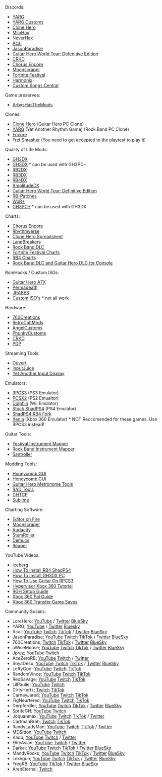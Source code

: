 Discords:
* [YARG](https://discord.com/invite/sqpu4R552r)
* [YARG Customs](https://discord.gg/ksAbkQDJ7H) 
* [Clone Hero](https://discord.com/invite/Hsn4Cgu) 
* [MiloHax](https://discord.gg/milohax) 
* [NeverHax](https://discord.gg/bacw7K6jhh) 
* [Acai](https://discord.gg/acai) 
* [JasonParadise](https://discord.com/invite/jasonparadise) 
* [Guitar Hero World Tour: Defenitive Edition](https://discord.gg/ghwtde) 
* [CRKD](https://discord.gg/ksAbkQDJ7H) 
* [Chorus Encore](https://discord.gg/QwvMTbpTgc) 
* [Moonscraper](https://discord.gg/bwEr72Ghba)
* [Fortnite Festival](https://discord.com/invite/fortnitefestival)
* [Harmonix](https://discord.com/invite/harmonix)
* [Custom Songs Central](https://discord.gg/yM49GwwvVj)

Game preserves:
* [ArbysHasTheMeats](https://drive.google.com/drive/folders/1Qwatkm31zYjssPR9ey9CwauWSk7uQVJq)

Clones:
* [Clone Hero](https://clonehero.net) (Guitar Hero PC Clone)
* [YARG](https://yarg.in) (Yet Another Rhythm Game) (Rock Band PC Clone)
* [Encore](https://github.com/Encore-Developers/Encore)
* [Fret Smasher](https://store.steampowered.com/app/1420420/Fret_Smasher/) (You need to get accepted to the playtest to play it)

Quality of Life Mods:
* [GH2DX](https://gh2dx.milohax.org)
* [GH3DX](https://github.com/nsneverhax/guitar-hero-3-deluxe#readme) * can be used with GH3PC+
* [RB2DX](https://rb2dx.milohax.org)
* [RB3DX](https://rb3dx.milohax.org)
* [RB4DX](https://github.com/hmxmilohax/Rock-Band-4-Deluxe#readme) 
* [AmplitudeDX](https://github.com/hmxmilohax/Amplitude-2016-Deluxe#readme) 
* [Guitar Hero World Tour: Definitive Edition](https://ghwt.de/)
* [RB-Patches](https://github.com/hmxmilohax/rb-patches)
* [WoR+](https://github.com/kernaltrap8/WoR-Plus)
* [GH3PC+](https://drive.google.com/drive/folders/1UNnDSeiN4zZDu5Xp0ZPfesJSnesd9ZOn) * can be used with GH3DX

Charts:
* [Chorus Encore](https://www.enchor.us/)
* [Rhythmverse ](https://rhythmverse.co/)
* [Clone Hero Spreadsheet](https://docs.google.com/spreadsheets/d/13B823ukxdVMocowo1s5XnT3tzciOfruhUVePENKc01o/edit?gid=1870223413#gid=1870223413)
* [LaneBreakers](https://www.youtube.com/watch?v=jJLg7XB93Fg)
* [Rock Band DLC](https://docs.google.com/spreadsheets/d/1-3lo2ASxM-3yVr_JH14F7-Lc1v2_FcS5Rv_yDCANEmk/edit?gid=0#gid=0)
* [Fortnite Festival Charts](https://github.com/FEStoRB/FNFestivaltoRB/)
* [RB4 Charts](https://drive.google.com/drive/folders/16zy6DazemvIsSi6i1D7xv4zI-lQdBmph)
* [Rock Band DLC and Guitar Hero DLC for Console](https://docs.google.com/spreadsheets/d/1-3lo2ASxM-3yVr_JH14F7-Lc1v2_FcS5Rv_yDCANEmk/edit?pli=1&gid=0#gid=0)

RomHacks / Custom ISOs:
* [Guitar Hero A7X](https://github.com/Ryixu/GuitarHeroA7X/releases)
* [Permadeath](https://github.com/FregRB/NS-GH-Permadeath/releases)
* [JRABES](https://drive.google.com/drive/folders/1MZ8dCnnS6nNw31tOaPJl2RwSfM5XzTAK)
* [Custom ISO's](https://docs.google.com/spreadsheets/d/1k75r286Z-JAJtnIrpLd4Isk-VCmwtU8LNCZJhxyJ714/edit?gid=2028105666#gid=2028105666) * not all work

Hardware:
* [760Creations](https://www.760creations.com/)
* [RetroCultMods](https://shop.retrocultmods.com/)
* [AngelCustoms](https://angelcustomsgh.com/)
* [PhunkyCustoms](https://www.phunkycustoms.com/)
* [CRKD](https://crkd.gg/)
* [PDP](https://pdp.com/products/playstation-riffmaster-wireless-guitar-controller)

Streaming Tools:
* [Ouvert](https://ouvert.dev/)
* [InputJuice](https://github.com/Ryixu/InputJuice/releases/tag/v1.0.0)
* [Yet Another Input Display](https://github.com/raphaelgoulart/ya_inputdisplay)
  
Emulators:
* [RPCS3](https://rpcs3.net/) (PS3 Emulator)
* [PCSX2](https://pcsx2.net/) (PS2 Emualtor)
* [Dolphin](https://dolphin-emu.org/) (Wii Emulator)
* [Stock ShadPS4](https://github.com/shadps4-emu/shadPS4) (PS4 Emulator)
* [ShadPS4 RB4 Fork](https://nightly.link/LlysiX/shadPS4/workflows/build/rb4-new)
* [Xenia](https://xenia.jp/) (Xbox 360 Emulator) * NOT Reccomended for these games. Use RPCS3 instead!
  
Guitar Tools:
* [Festival Instrument Mapper](https://github.com/InvoxiPlayGames/FestivalInstrumentMapper)
* [Rock Band Instrument Mapper](https://github.com/TheNathannator/RB4InstrumentMapper/releases)
* [Santroller](https://github.com/Santroller/Santroller)
  
Modding Tools:
* [Honeycomb GUI](https://github.com/AddyMills/Honeycomb-GUI)
* [Honeycomb CUI](https://github.com/AddyMills/Honeycomb-CUI)
* [Guitar Hero Metronome Tools](https://www.mediafire.com/file/cx9py93jovhfiq4/Hero_Metronome.rar/file)
* [RAD Tools](https://www.radgametools.com/)
* [GHTCP](https://github.com/szymmirr/Open-GHTCP-2021)
* [Sublime](https://www.sublimetext.com/)
  
Charting Software:
* [Editor on Fire](https://ignition4.customsforge.com/eof)
* [Moonscraper](https://github.com/FireFox2000000/Moonscraper-Chart-Editor)
* [Audacity](https://www.audacityteam.org/)
* [StemRoller](https://www.stemroller.com/)
* [Demucs](https://github.com/CarlGao4/Demucs-Gui)
* [Reaper](https://www.reaper.fm/)

YouTube Videos:
* [Iceberg](https://www.youtube.com/watch?v=Z5zV0PXkIyU)
* [How To Install RB4 ShadPS4](https://www.youtube.com/watch?v=IweevMizZeI&t=9s)
* [How To Install GH3DX PC](https://www.youtube.com/watch?v=JIK78_GxPlQ)
* [How To Use Guitar On RPCS3](https://www.youtube.com/watch?v=GfUOb1l86fQ)
* [Hypervisor Xbox 360 Tutorial](https://youtu.be/rL8kXxGe8vs)
* [RGH Setup Guide](https://youtu.be/CzZpAcCc42M)
* [Xbox 360 Pal Guide](https://www.youtube.com/watch?v=0vOnXxlL0NU)
* [Xbox 360 Transfer Game Saves](https://www.youtube.com/watch?v=iuwlny3bFXk)

Community Socials:
* LoreHero; [YouTube](https://www.youtube.com/@LoreHeroPodcast) / [Twitter](https://x.com/LoreHeroPodcast) [BlueSky](https://bsky.app/profile/loreheropodcast.bsky.social)
* YARG; [YouTube](https://www.youtube.com/@YARGGame) / [Twitter](https://x.com/YARGGame) [Bluesky](https://bsky.app/profile/yarg.in)
* Acai; [YouTube](https://www.youtube.com/@acai28) [Twitch](https://www.twitch.tv/acai) [TikTok](https://www.tiktok.com/@acai28) / [Twitter](https://x.com/Acai28) [BlueSky](https://bsky.app/profile/acai.bsky.social) 
* JasonParadise; [YouTube](https://www.youtube.com/@JasonParadise) [Twitch](https://www.twitch.tv/jasonparadise) [TikTok](https://www.tiktok.com/@jparalove) / [Twitter](https://x.com/jparaLove) [BlueSky](https://bsky.app/profile/jasonparadise.bsky.social)
* 760Creations; [Twitch](https://www.twitch.tv/760creations) [TikTok](https://www.tiktok.com/@760.creations) / [Twitter](https://www.twitch.tv/760creations) [BlueSky](https://x.com/xX760Xx)
* aWiseMoose; [YouTube](https://www.youtube.com/@aWiseMoose/featured) [Twitch](https://www.twitch.tv/awisemoose) [TikTok](https://www.tiktok.com/@a.wisemoose) / [Twitter](https://x.com/aWiseMoose) [BlueSky](https://bsky.app/profile/did:plc:5ijozdxbi7b2gsqih6mii2zv)
* Jprez; [YouTube](https://www.youtube.com/@JPrez44) [Twitch](https://www.twitch.tv/jprez)
* AceZeroRB; [YouTube](https://www.youtube.com/@TheAcezero12078) [Twitch](https://www.twitch.tv/acezerorb) / [Twitter](https://x.com/AcezeroRB)
* SoyaDesu; [YouTube](https://www.youtube.com/@soyadesu) [Twitch](https://www.twitch.tv/soyadesu) [TikTok](https://www.tiktok.com/@soyadesuuu) / [Twitter](https://x.com/soyadesuuu) [BlueSky](https://bsky.app/profile/soya.place)
* LeftyGod; [YouTube](https://www.youtube.com/@leftygod9999) [Twitch](https://www.twitch.tv/leftygod998) [TikTok](https://www.tiktok.com/@leftygod998)
* RandomVince; [YouTube](https://www.youtube.com/@RandomVince27) [Twitch](https://www.twitch.tv/randomvince27) [TikTok](https://www.tiktok.com/@randomvince27)
* RedSavage; [YouTube](https://www.youtube.com/channel/UCKOT20I-mH-ioSpP-uyoERg) [Twitch](https://www.twitch.tv/redsavage83) [TikTok](https://www.tiktok.com/@theredsavage)
* LilPaulie; [YouTube](https://www.youtube.com/@Lil_Paulie) [Twitch](https://www.twitch.tv/lil_paulie)
* DirtyHertz; [Twitch](https://www.twitch.tv/dirtyhertz_) [TikTok](https://www.tiktok.com/@dirtyhertz)
* CarneyJared; [YouTube](https://www.youtube.com/@CarnyJared) [Twitch](https://www.twitch.tv/carnyjared) [TikTok](https://www.tiktok.com/@realcarnyjared)
* FigNeurtered; [YouTube](https://www.youtube.com/@FigNeutered) [Twitch](https://www.twitch.tv/figneutered) [TikTok](https://www.tiktok.com/@figneutered)
* Derpferdler; [YouTube](https://www.youtube.com/@Derpferdler) [Twitch](https://www.twitch.tv/derpferdler) [TikTok](https://www.tiktok.com/@derpferdlerr) / [Twitter](https://x.com/derpferdler) [BlueSky](https://bsky.app/profile/derpferdler.bsky.social)
* SpriteGH; [YouTube](https://www.youtube.com/@Sprite_GH) [Twitch](https://www.twitch.tv/sprite_gh)
* Joquanmax; [YouTube](https://www.youtube.com/@joquanmax) [Twitch](https://www.twitch.tv/joquanmax) [TikTok](https://www.tiktok.com/@joquanmax) / [Twitter](https://x.com/joquanmax)
* CartmanBrah; [Twitch](https://www.twitch.tv/cartmanbrahtv) [TikTok](https://www.tiktok.com/@cartmanbrah_tv)
* RandyLadyMan; [YouTube](https://www.youtube.com/@randyladyman) [Twitch](https://www.twitch.tv/randyladyman) [TikTok](https://www.tiktok.com/@randymanman) / [Twitter](https://x.com/randyladyman)
* MDSitton; [YouTube](https://www.youtube.com/@MattSitton) [Twitch](https://www.twitch.tv/mdsitton)
* Kadu; [YouTube](https://www.youtube.com/@kaduwaengertner) [Twitch](https://www.twitch.tv/kaduwaengertner) / [Twitter](https://x.com/kaduwaengertner)
* EliteAsian; [YouTube](https://www.youtube.com/@eliteasian1234) [Twitch](https://www.twitch.tv/eliteasian123) / [Twitter](https://x.com/EliteAsian123)
* Darkai; [YouTube](https://www.youtube.com/@DarkaiVT) [Twitch](https://www.twitch.tv/darkaivt) [TikTok](https://www.tiktok.com/@darkaivt) / [Twitter](https://x.com/DarkaiVT) [BlueSky](https://bsky.app/profile/darkaivt.bsky.social)
* MandyRocks; [YouTube](https://www.youtube.com/@MandyRocks) [Twitch](https://www.twitch.tv/mandyr0cks) [TikTok](https://www.tiktok.com/@mandyr0cks) / [Twitter](https://x.com/Mandy_R0cks) [BlueSky](https://bsky.app/profile/mandyr0cks.bsky.social)
* Lexegon; [YouTube](https://www.youtube.com/@lexegonyt) [Twitch](https://www.twitch.tv/lexegon) [TikTok](https://www.tiktok.com/@lexegon) / [Twitter](https://x.com/lexegon) [BlueSky](https://bsky.app/profile/lexegon.bsky.social)
* FregRB; [YouTube](https://www.youtube.com/@FregRB) [TikTok](https://www.tiktok.com/@fregrb) / [Twitter](https://x.com/FregRB) [BlueSky](https://bsky.app/profile/fregrb.bsky.social)
* ArenEternal; [Twitch](https://www.twitch.tv/areneternal)

